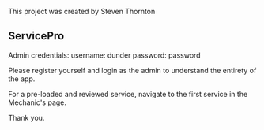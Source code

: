 This project was created by Steven Thornton

## ServicePro

Admin credentials: 
username: dunder
password: password

Please register yourself and login as the admin to understand the entirety of the app.

For a pre-loaded and reviewed service, navigate to the first service in the Mechanic's page.

Thank you.